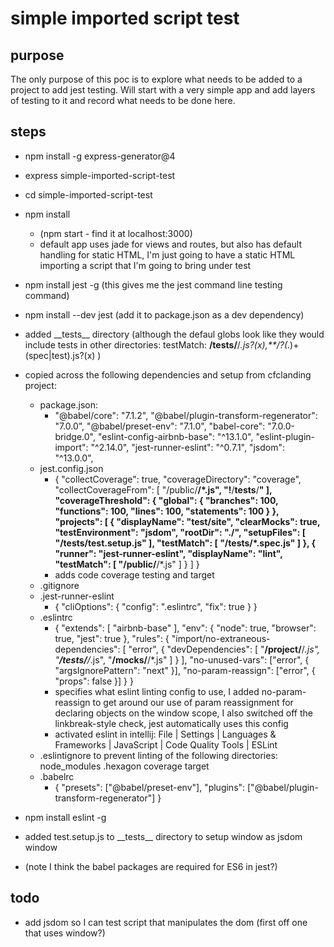 # simple imported script test

## purpose

The only purpose of this poc is to explore what needs to be added to a project to add jest testing.
Will start with a very simple app and add layers of testing to it and record what needs to be done here.

## steps
* npm install -g express-generator@4
* express simple-imported-script-test
* cd simple-imported-script-test
* npm install
  * (npm start  - find it at localhost:3000)
  * default app uses jade for views and routes, but also has default handling for static HTML, 
  I'm just going to have a static HTML importing a script that I'm going to bring under test
* npm install jest -g  (this gives me the jest command line testing command)
* npm install --dev jest (add it to package.json as a dev dependency)
* added \_\_tests\_\_ directory (although the defaul globs look like they would include tests in other directories:
testMatch: **/__tests__/**/*.js?(x),**/?(*.)+(spec|test).js?(x)  )

* copied across the following dependencies and setup from cfclanding project:
  * package.json:     
    * "@babel/core": "7.1.2",
                      "@babel/plugin-transform-regenerator": "7.0.0",
                      "@babel/preset-env": "7.1.0",
                      "babel-core": "7.0.0-bridge.0",
    "eslint-config-airbnb-base": "^13.1.0",
    "eslint-plugin-import": "^2.14.0",
    "jest-runner-eslint": "^0.7.1",
    "jsdom": "^13.0.0",
  * jest.config.json
    * {
        "collectCoverage": true,
        "coverageDirectory": "coverage",
        "collectCoverageFrom": [
          "<rootDir>/public/**/*.js",
          "!**/__tests__/**"
        ],
        "coverageThreshold": {
          "global": {
            "branches": 100,
            "functions": 100,
            "lines": 100,
            "statements": 100
          }
        },
        "projects": [
          {
            "displayName": "test/site",
            "clearMocks": true,
            "testEnvironment": "jsdom",
            "rootDir": "./",
            "setupFiles": [
              "<rootDir>/__tests__/test.setup.js"
            ],
            "testMatch": [
              "<rootDir>/__tests__/*.spec.js"
            ]
          },
          {
            "runner": "jest-runner-eslint",
            "displayName": "lint",
            "testMatch": [
              "<rootDir>/public/**/*.js"
            ]
          }
        ]
      }
    * adds code coverage testing and target   
  * .gitignore
  * .jest-runner-eslint
    * {
        "cliOptions": {
          "config": ".eslintrc",
          "fix": true
        }
      }
  * .eslintrc
    * {
        "extends": [
          "airbnb-base"
        ],
        "env": {
          "node": true,
          "browser": true,
          "jest": true
        },
        "rules": {
          "import/no-extraneous-dependencies": [
            "error",
            {
              "devDependencies": [
                "**/project/**/*.js",
                "**/__tests__/**/*.js",
                "**/__mocks__/**/*.js"
              ]
            }
          ],
          "no-unused-vars": ["error", { "argsIgnorePattern": "next" }],
          "no-param-reassign": ["error", { "props": false }]
        }
      }
    * specifies what eslint linting config to use, I added no-param-reassign to get around our use of 
    param reassignment for declaring objects on the window scope, I also switched off the linkbreak-style check,
    jest automatically uses this config
    * activated eslint in intellij: File | Settings | Languages & Frameworks | JavaScript | Code Quality Tools | ESLint
  * .eslintignore to prevent linting of the following directories: node_modules
                                                                   .hexagon
                                                                   coverage
                                                                   target
  * .babelrc
    * {
        "presets": ["@babel/preset-env"],
        "plugins": ["@babel/plugin-transform-regenerator"]
      }
          
* npm install eslint -g
* added test.setup.js to \_\_tests\_\_ directory to setup window as jsdom window
* (note I think the babel packages are required for ES6 in jest?)

## todo
* add jsdom so I can test script that manipulates the dom (first off one that uses window?) 
